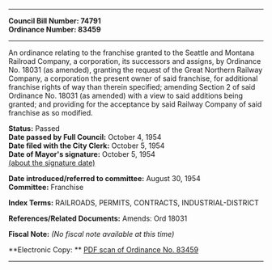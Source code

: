 * * * * *  
  
**Council Bill Number: [](#h0)[](#h2)74791**   
**Ordinance Number: 83459**  
  
* * * * *  
  
An ordinance relating to the franchise granted to the Seattle and Montana Railroad Company, a corporation, its successors and assigns, by Ordinance No. 18031 (as amended), granting the request of the Great Northern Railway Company, a corporation the present owner of said franchise, for additional franchise rights of way than therein specified; amending Section 2 of said Ordinance No. 18031 (as amended) with a view to said additions being granted; and providing for the acceptance by said Railway Company of said franchise as so modified.  
  
**Status:** Passed   
**Date passed by Full Council:** October 4, 1954   
**Date filed with the City Clerk:** October 5, 1954   
**Date of Mayor's signature:** October 5, 1954   
[(about the signature date)](/~public/approvaldate.htm)   
  
  
**Date introduced/referred to committee:** August 30, 1954   
**Committee:** Franchise   
  
**Index Terms:** RAILROADS, PERMITS, CONTRACTS, INDUSTRIAL-DISTRICT  
  
**References/Related Documents:** Amends: Ord 18031  
  
**Fiscal Note:** *(No fiscal note available at this time)*  
  
**Electronic Copy: ** [PDF scan of Ordinance No. 83459](/~archives/Ordinances/Ord_83459.pdf)  
  
* * * * *  
